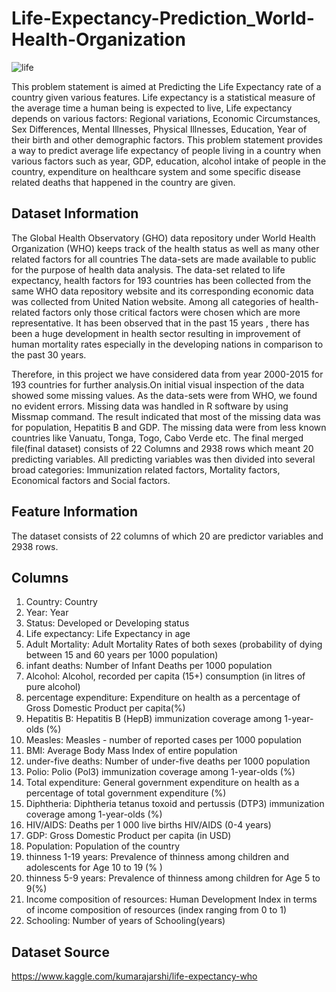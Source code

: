 # Life-Expectancy-Prediction_World-Health-Organization

![life](https://user-images.githubusercontent.com/77172036/144932514-546e60ef-69e1-4fec-8114-86548048f202.png)


This problem statement is aimed at Predicting the Life Expectancy rate of a country given various features. Life expectancy is a statistical measure of the average time a human being is expected to live, Life expectancy depends on various factors: Regional variations, Economic Circumstances, Sex Differences, Mental Illnesses, Physical Illnesses, Education, Year of their birth and other demographic factors. This problem statement provides a way to predict average life expectancy of people living in a country when various factors such as year, GDP, education, alcohol intake of people in the country, expenditure on healthcare system and some specific disease related deaths that happened in the country are given.

## Dataset Information
The Global Health Observatory (GHO) data repository under World Health Organization (WHO) keeps track of the health status as well as many other related factors for all countries The data-sets are made available to public for the purpose of health data analysis. The data-set related to life expectancy, health factors for 193 countries has been collected from the same WHO data repository website and its corresponding economic data was collected from United Nation website. Among all categories of health-related factors only those critical factors were chosen which are more representative. It has been observed that in the past 15 years , there has been a huge development in health sector resulting in improvement of human mortality rates especially in the developing nations in comparison to the past 30 years.

Therefore, in this project we have considered data from year 2000-2015 for 193 countries for further analysis.On initial visual inspection of the data showed some missing values. As the data-sets were from WHO, we found no evident errors. Missing data was handled in R software by using Missmap command. The result indicated that most of the missing data was for population, Hepatitis B and GDP. The missing data were from less known countries like Vanuatu, Tonga, Togo, Cabo Verde etc. The final merged file(final dataset) consists of 22 Columns and 2938 rows which meant 20 predicting variables. All predicting variables was then divided into several broad categories: Immunization related factors, Mortality factors, Economical factors and Social factors.

## Feature Information
The dataset consists of 22 columns of which 20 are predictor variables and 2938 rows.

## Columns
1. Country: Country
2. Year: Year
3. Status: Developed or Developing status
4. Life expectancy: Life Expectancy in age
5. Adult Mortality: Adult Mortality Rates of both sexes (probability of dying between 15 and 60 years per 1000 population)
6. infant deaths: Number of Infant Deaths per 1000 population
7. Alcohol: Alcohol, recorded per capita (15+) consumption (in litres of pure alcohol)
8. percentage expenditure: Expenditure on health as a percentage of Gross Domestic Product per capita(%)
9. Hepatitis B: Hepatitis B (HepB) immunization coverage among 1-year-olds (%)
10. Measles: Measles - number of reported cases per 1000 population
11. BMI: Average Body Mass Index of entire population
12. under-five deaths: Number of under-five deaths per 1000 population
13. Polio: Polio (Pol3) immunization coverage among 1-year-olds (%)
14. Total expenditure: General government expenditure on health as a percentage of total government expenditure (%)
15. Diphtheria: Diphtheria tetanus toxoid and pertussis (DTP3) immunization coverage among 1-year-olds (%)
16. HIV/AIDS: Deaths per 1 000 live births HIV/AIDS (0-4 years)
17. GDP: Gross Domestic Product per capita (in USD)
18. Population: Population of the country
19. thinness 1-19 years: Prevalence of thinness among children and adolescents for Age 10 to 19 (% )
20. thinness 5-9 years: Prevalence of thinness among children for Age 5 to 9(%)
21. Income composition of resources: Human Development Index in terms of income composition of resources (index ranging from 0 to 1)
22. Schooling: Number of years of Schooling(years)

## Dataset Source
https://www.kaggle.com/kumarajarshi/life-expectancy-who
